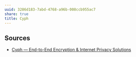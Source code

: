 ```yaml
---
uuid: 3286d183-7abd-4768-a96b-008ccb955ac7
share: true
title: Cyph
---
```

## Sources

* [Cyph — End-to-End Encryption & Internet Privacy Solutions](https://www.cyph.com/)